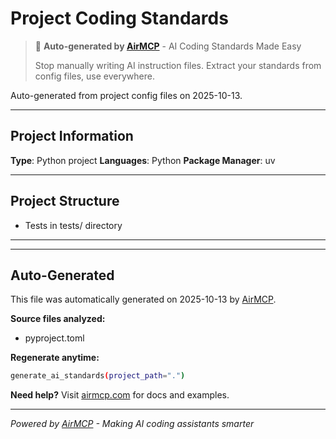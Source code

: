 # Project Coding Standards

> 🤖 **Auto-generated by [AirMCP](https://airmcp.com)** - AI Coding Standards Made Easy
> 
> Stop manually writing AI instruction files. Extract your standards from config files, use everywhere.

Auto-generated from project config files on 2025-10-13.

---

## Project Information

**Type**: Python project
**Languages**: Python
**Package Manager**: uv

---

<!-- 
💡 ENHANCEMENT TIP: Add your development commands here

## Key Commands
- Setup: `npm install` or `uv sync`
- Test: `npm test` or `pytest`
- Build: `npm run build`
- Lint: `npm run lint` or `ruff check`
-->

## Project Structure

- Tests in tests/ directory

---

<!-- 
💡 ENHANCEMENT TIP: Document your git workflow

## Development Workflow
1. Create feature branch: `git checkout -b feature/name`
2. Make changes and run tests
3. Commit with conventional commits: `feat: add feature`
4. Create PR with description
5. Wait for CI/CD checks
6. Merge after approval
-->

<!-- 
💡 ENHANCEMENT TIP: Add project-specific architecture notes

## Architecture
- Backend: FastAPI + PostgreSQL
- Frontend: React + TypeScript
- Cache: Redis
- Queue: Celery
- Key decisions: See docs/architecture/decisions/
-->

---

## Auto-Generated

This file was automatically generated on 2025-10-13 by [AirMCP](https://airmcp.com).

**Source files analyzed:**
- pyproject.toml

**Regenerate anytime:**
```bash
generate_ai_standards(project_path=".")
```

**Need help?** Visit [airmcp.com](https://airmcp.com) for docs and examples.

---

*Powered by [AirMCP](https://airmcp.com) - Making AI coding assistants smarter*